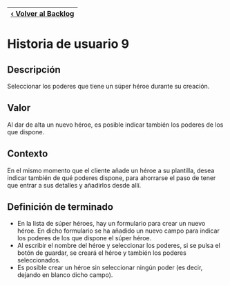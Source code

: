 | [‹ Volver al Backlog](./README.md)  |
| --- |

# Historia de usuario 9

## Descripción

Seleccionar los poderes que tiene un súper héroe durante su creación.

## Valor

Al dar de alta un nuevo héroe, es posible indicar también los poderes de los que dispone.

## Contexto

En el mismo momento que el cliente añade un héroe a su plantilla, desea indicar también de qué poderes dispone, para ahorrarse el paso de tener que entrar a sus detalles y añadirlos desde allí.

## Definición de terminado

- En la lista de súper héroes, hay un formulario para crear un nuevo héroe. En dicho formulario se ha añadido un nuevo campo para indicar los poderes de los que dispone el súper héroe.
- Al escribir el nombre del héroe y seleccionar los poderes, si se pulsa el botón de guardar, se creará el héroe y también los poderes seleccionados.
- Es posible crear un héroe sin seleccionar ningún poder (es decir, dejando en blanco dicho campo).
